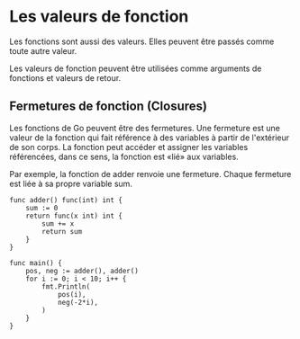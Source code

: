 # Les valeurs de fonction
Les fonctions sont aussi des valeurs. Elles peuvent être passés comme toute autre valeur.

Les valeurs de fonction peuvent être utilisées comme arguments de fonctions et valeurs de retour.

## Fermetures de fonction (Closures)
Les fonctions de Go peuvent être des fermetures. Une fermeture est une valeur de la fonction qui fait référence à des variables à partir de l'extérieur de son corps.
La fonction peut accéder et assigner les variables référencées, dans ce sens, la fonction est «lié» aux variables.

Par exemple, la fonction de adder renvoie une fermeture. Chaque fermeture est liée à sa propre variable sum.

    func adder() func(int) int {
        sum := 0
        return func(x int) int {
            sum += x
            return sum
        }
    }

    func main() {
        pos, neg := adder(), adder()
        for i := 0; i < 10; i++ {
            fmt.Println(
                pos(i),
                neg(-2*i),
            )
        }
    }